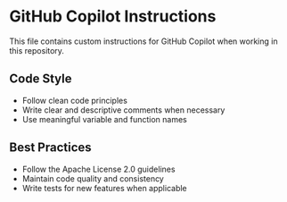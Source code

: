 # GitHub Copilot Instructions

This file contains custom instructions for GitHub Copilot when working in this repository.

## Code Style
- Follow clean code principles
- Write clear and descriptive comments when necessary
- Use meaningful variable and function names

## Best Practices
- Follow the Apache License 2.0 guidelines
- Maintain code quality and consistency
- Write tests for new features when applicable
